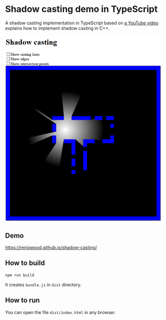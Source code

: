 # Shadow casting demo in TypeScript

A shadow casting implementation in TypeScript based on [a YouTube video](https://www.youtube.com/watch?v=fc3nnG2CG8U&t=1939s) explains how to implement shadow casting in C++.

![screenshot](screenshot.png)

## Demo

https://reniowood.github.io/shadow-casting/

## How to build

```bash
npm run build
```

It creates `bundle.js` in `dist` directory.

## How to run

You can open the file `dist/index.html` in any browser.